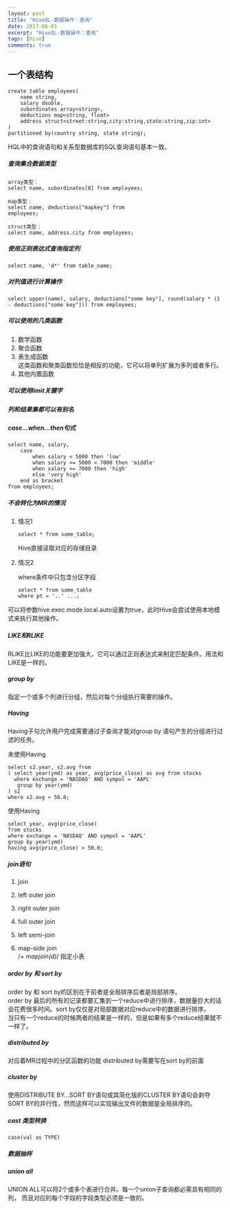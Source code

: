 ```yaml
---
layout: post
title: "HiveQL-数据操作：查询"
date: 2017-06-01
excerpt: "HiveQL-数据操作：查询"
tags: [Hive]
comments: true
---
```


## 一个表结构

```
create table employees(
    name string,
    salary double,
    subordinates array<string>,
    deductions map<string, float>
    address struct<street:string,city:string,state:string,zip:int>
)
partitioned by(country string, state string);
```

HQL中的查询语句和关系型数据库的SQL查询语句基本一致。

#####  查询集合数据类型

```
array类型：
select name, subordinates[0] from employees;

map类型：
select name, deductions["mapkey"] from
employees;

struct类型：
select name, address.city from employees;
```

##### 使用正则表达式查询指定列

```
select name, 'd*' from table_name;
```

##### 对列值进行计算操作

```
select upper(name), salary, deductions["some key"], round(salary * (1 - deductions["some key"])) from employees;
```

##### 可以使用的几类函数

1. 数学函数
2. 聚合函数
3. 表生成函数  
    这类函数和聚类函数恰恰是相反的功能，它可以将单列扩展为多列或者多行。
4. 其他内置函数

##### 可以使用limit关键字

##### 列和结果集都可以有别名

##### case...when...then句式

```
select name, salary,
    case 
        when salary < 5000 then 'low'
        when salary >= 5000 < 7000 then 'middle'
        when salary >= 7000 then 'high'
        else 'very high'
    end as bracket
from employees;
```

##### 不会转化为MR的情况

1.  情况1

    ```
    select * from some_table;
    ```
    Hive直接读取对应的存储目录

2. 情况2
    
    where条件中只包含分区字段
    
    ```
    select * from some_table
    where pt = '..' ...;
    ```
    
可以将参数hive.exec.mode.local.auto设置为true，此时Hive会尝试使用本地模式来执行其他操作。


##### LIKE和RLIKE

RLIKE比LIKE的功能要更加强大，它可以通过正则表达式来制定匹配条件。用法和LIKE是一样的。

##### group by

指定一个或多个列进行分组，然后对每个分组执行需要的操作。


##### Having

Having子句允许用户完成需要通过子查询才能对group by 语句产生的分组进行过滤的任务。

未使用Having

```
select s2.year, s2.avg from 
( select year(ymd) as year, avg(price_close) as avg from stocks
  where exchange = 'NASDAQ' AND sympol = 'AAPL'
   group by year(ymd)
) s2
where s2.avg > 50.0;
```

使用Having

```
select year, avg(price_close)
from stocks
where exchange = 'NASDAQ' AND sympol = 'AAPL'
group by year(ymd)
having avg(price_close) > 50.0;
```

##### join语句

1. join 

2. left outer join

3. right outer join

4. full outer join 

5. left semi-join

6. map-side join  
    /*+ mapjoin(d)*/ 指定小表

##### order by 和 sort by

order by 和 sort by的区别在于前者是全局排序后者是局部排序。  
order by 最后的所有的记录都要汇集到一个reduce中进行排序，数据量巨大的话会花费很多时间。sort by仅仅是对局部数据对应reduce中的数据进行排序。  
当只有一个reduce的时候两者的结果是一样的，但是如果有多个reduce结果就不一样了。

##### distributed by

对应着MR过程中的分区函数的功能
distributed by需要写在sort by的前面

##### cluster by

使用DISTRIBUTE BY…SORT BY语句或其简化版的CLUSTER BY语句会剥夺SORT
BY的并行性，然而这样可以实现输出文件的数据是全局排序的。


##### cast 类型转换

```
case(val as TYPE)
```

##### 数据抽样

##### union all

UNION ALL可以将2个或多个表进行合并。每一个union子查询都必需具有相同的列，
而且对应的每个字段的字段类型必须是一致的。

